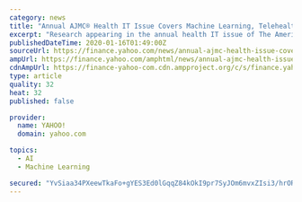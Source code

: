 ```yaml
---
category: news
title: "Annual AJMC® Health IT Issue Covers Machine Learning, Telehealth, Portable Licensure"
excerpt: "Research appearing in the annual health IT issue of The American Journal of Managed Care® highlights the value of machine learning to predict who will use healthcare and how electronic health records cannot solve all problems."
publishedDateTime: 2020-01-16T01:49:00Z
sourceUrl: https://finance.yahoo.com/news/annual-ajmc-health-issue-covers-202600890.html
ampUrl: https://finance.yahoo.com/amphtml/news/annual-ajmc-health-issue-covers-202600890.html
cdnAmpUrl: https://finance-yahoo-com.cdn.ampproject.org/c/s/finance.yahoo.com/amphtml/news/annual-ajmc-health-issue-covers-202600890.html
type: article
quality: 32
heat: 32
published: false

provider:
  name: YAHOO!
  domain: yahoo.com

topics:
  - AI
  - Machine Learning

secured: "YvSiaa34PXeewTkaFo+gYES3Ed0lGqqZ84kOkI9pr7SyJOm6mvxZIsi3/hrORLecmh65qAes1TB7kDS3br68gW3P5fTxcp4tIh/fPQBSrm6hlI150tj1OEq4ltvlotzjBjnRfGIOoldNSeTbcyO0z7U8kvsW6OVg7OeUIgdF1P+uuc9y7tu/HzEn3sN2/79ZBx2ef/LUF6kChw3iDIDZUjNrWCFD5GPch1yw4peYDLZOS8wbdUNiY9NAgpIDgA67QDGESEhkjHe7ZDceF0unNDVRpzDzlsnNS8hkGCZ3hys=;Ohgaz2psB3LGI8IgSnE+8Q=="
---
```


